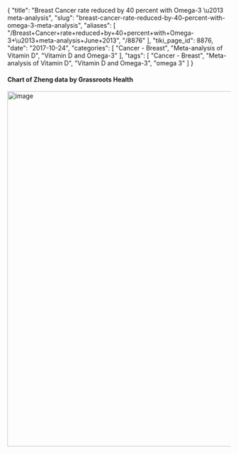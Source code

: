 {
    "title": "Breast Cancer rate reduced by 40 percent with Omega-3 \u2013 meta-analysis",
    "slug": "breast-cancer-rate-reduced-by-40-percent-with-omega-3-meta-analysis",
    "aliases": [
        "/Breast+Cancer+rate+reduced+by+40+percent+with+Omega-3+\u2013+meta-analysis+June+2013",
        "/8876"
    ],
    "tiki_page_id": 8876,
    "date": "2017-10-24",
    "categories": [
        "Cancer - Breast",
        "Meta-analysis of Vitamin D",
        "Vitamin D and Omega-3"
    ],
    "tags": [
        "Cancer - Breast",
        "Meta-analysis of Vitamin D",
        "Vitamin D and Omega-3",
        "omega 3"
    ]
}


#### Chart of Zheng data by Grassroots Health

<img src="https://d1bk1kqxc0sym.cloudfront.net/attachments/jpeg/zheng-omega-3-bc.jpg" alt="image" width="800">